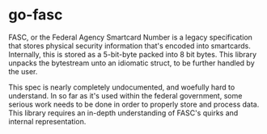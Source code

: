 go-fasc
=======

FASC, or the Federal Agency Smartcard Number is a legacy specification that
stores physical security information that's encoded into smartcards. Internally,
this is stored as a 5-bit-byte packed into 8 bit bytes. This library unpacks
the bytestream unto an idiomatic struct, to be further handled by the user.

This spec is nearly completely undocumented, and woefully hard to understand.
In so far as it's used within the federal government, some serious work
needs to be done in order to properly store and process data. This library
requires an in-depth understanding of FASC's quirks and internal representation.

